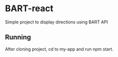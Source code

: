 # BART-react
Simple project to display directions using BART API

## Running
After cloning project, cd to my-app and run npm start.

